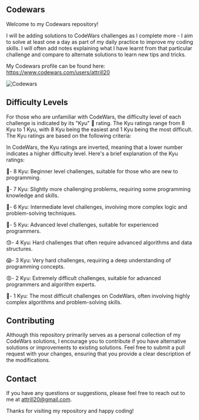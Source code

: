 ## Codewars

Welcome to my Codewars repository! 

I will be adding solutions to CodeWars challenges as I complete more - I aim to solve at least one a day as part of my daily practice to improve my coding skills. I will often add notes explaining what I have learnt from that particular challenge and compare to alternate solutions to learn new tips and tricks.

My Codewars profile can be found here: https://www.codewars.com/users/attrill20

![Codewars](https://github.r2v.ch/codewars?user=attrill20&stroke=red)

## Difficulty Levels

For those who are unfamiliar with CodeWars, the difficulty level of each challenge is indicated by its "Kyu" 🥋 rating. The Kyu ratings range from 8 Kyu to 1 Kyu, with 8 Kyu being the easiest and 1 Kyu being the most difficult. The Kyu ratings are based on the following criteria:

In CodeWars, the Kyu ratings are inverted, meaning that a lower number indicates a higher difficulty level. Here's a brief explanation of the Kyu ratings:

👶- 8 Kyu: Beginner level challenges, suitable for those who are new to programming.

👦- 7 Kyu: Slightly more challenging problems, requiring some programming knowledge and skills.

🏃- 6 Kyu: Intermediate level challenges, involving more complex logic and problem-solving techniques.

💪- 5 Kyu: Advanced level challenges, suitable for experienced programmers.

😓- 4 Kyu: Hard challenges that often require advanced algorithms and data structures.

😱- 3 Kyu: Very hard challenges, requiring a deep understanding of programming concepts.

😡- 2 Kyu: Extremely difficult challenges, suitable for advanced programmers and algorithm experts.

👿- 1 Kyu: The most difficult challenges on CodeWars, often involving highly complex algorithms and problem-solving skills.


## Contributing
Although this repository primarily serves as a personal collection of my CodeWars solutions, I encourage you to contribute if you have alternative solutions or improvements to existing solutions. Feel free to submit a pull request with your changes, ensuring that you provide a clear description of the modifications.

## Contact
If you have any questions or suggestions, please feel free to reach out to me at attrill20@gmail.com.

Thanks for visiting my repository and happy coding!

